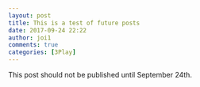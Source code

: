```yaml
---
layout: post
title: This is a test of future posts
date: 2017-09-24 22:22
author: joi1
comments: true
categories: [3Play]
---
```

This post should not be published until September 24th.
